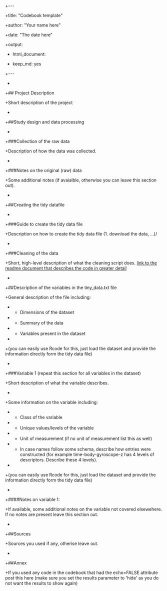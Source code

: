 +--- 


+title: "Codebook template" 


+author: "Your name here" 


+date: "The date here" 


+output: 


+  html_document: 


+    keep_md: yes 


+--- 


+ 


+## Project Description 


+Short description of the project 


+ 


+##Study design and data processing 


+ 


+###Collection of the raw data 


+Description of how the data was collected. 


+ 


+###Notes on the original (raw) data  


+Some additional notes (if avaialble, otherwise you can leave this section out). 


+ 


+##Creating the tidy datafile 


+ 


+###Guide to create the tidy data file 


+Description on how to create the tidy data file (1. download the data, ...)/ 


+ 


+###Cleaning of the data 


+Short, high-level description of what the cleaning script does. [link to the readme document that describes the code in greater detail]() 


+ 


+##Description of the variables in the tiny_data.txt file 


+General description of the file including: 


+ - Dimensions of the dataset 


+ - Summary of the data 


+ - Variables present in the dataset 


+ 


+(you can easily use Rcode for this, just load the dataset and provide the information directly form the tidy data file) 


+ 


+###Variable 1 (repeat this section for all variables in the dataset) 


+Short description of what the variable describes. 


+ 


+Some information on the variable including: 


+ - Class of the variable 


+ - Unique values/levels of the variable 


+ - Unit of measurement (if no unit of measurement list this as well) 


+ - In case names follow some schema, describe how entries were constructed (for example time-body-gyroscope-z has 4 levels of descriptors. Describe these 4 levels).  


+ 


+(you can easily use Rcode for this, just load the dataset and provide the information directly form the tidy data file) 


+ 


+####Notes on variable 1: 


+If available, some additional notes on the variable not covered elsewehere. If no notes are present leave this section out. 


+ 


+##Sources 


+Sources you used if any, otherise leave out. 


+ 


+##Annex 


+If you used any code in the codebook that had the echo=FALSE attribute post this here (make sure you set the results parameter to 'hide' as you do not want the results to show again) 
